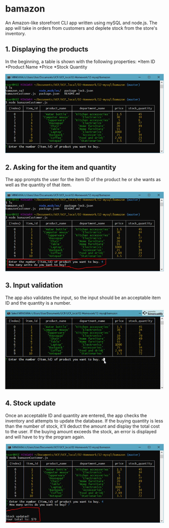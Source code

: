 # bamazon
An Amazon-like storefront CLI app written using mySQL and node.js. The app will take in orders from customers and deplete stock from the store's inventory.

## 1. Displaying the products
In the beginning, a table is shown with the following properties:
*Item ID
*Product Name
*Price
*Stock Quantity

![product table](images/bamazon-intro.JPG)

## 2. Asking for the item and quantity
The app prompts the user for the item ID of the product he or she wants as well as the quantity of that item.

![questions](images/bamazon-question.JPG)

## 3. Input validation
The app also validates the input, so the input should be an acceptable item ID and the quantity is a number.

![input validation](images/bamazon-validation.gif)

## 4. Stock update
Once an acceptable ID and quantity are entered, the app checks the inventory and attempts to update the database. If the buying quantity is less than the number of stock, it'll deduct the amount and display the total cost to the user. If the buying amount exceeds the stock, an error is displayed and will have to try the program again.

![stock update](images/bamazon-stock-update.JPG)
